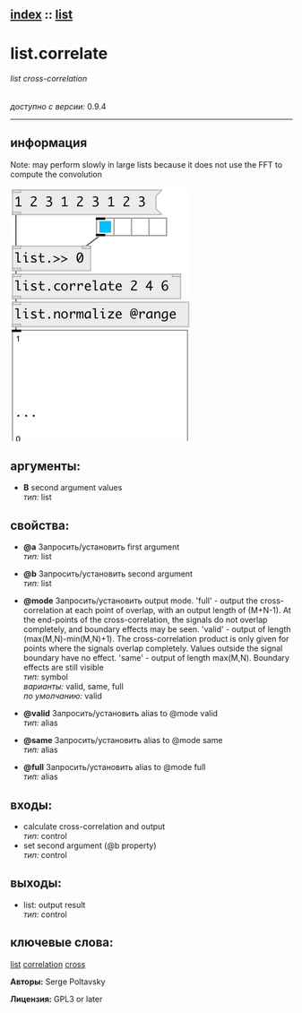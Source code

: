 [index](index.html) :: [list](category_list.html)
---

# list.correlate

###### list cross-correlation

*доступно с версии:* 0.9.4

---


## информация
Note: may perform slowly in large lists because it does not use the FFT to compute the convolution


[![example](../examples/img/list.correlate.jpg)](../examples/pd/list.correlate.pd)



## аргументы:

* **B**
second argument values<br>
_тип:_ list<br>





## свойства:

* **@a** 
Запросить/установить first argument<br>
_тип:_ list<br>

* **@b** 
Запросить/установить second argument<br>
_тип:_ list<br>

* **@mode** 
Запросить/установить output mode. &#39;full&#39; - output the cross-correlation at each point of overlap,
with an output length of (M+N-1). At the end-points of the cross-correlation,
the signals do not overlap completely, and boundary effects may be seen.
&#39;valid&#39; - output of length (max(M,N)-min(M,N)+1). The cross-correlation product
is only given for points where the signals overlap completely. Values outside
the signal boundary have no effect. &#39;same&#39; - output of length max(M,N).
Boundary effects are still visible<br>
_тип:_ symbol<br>
_варианты:_ valid, same, full<br>
_по умолчанию:_ valid<br>

* **@valid** 
Запросить/установить alias to @mode valid<br>
_тип:_ alias<br>

* **@same** 
Запросить/установить alias to @mode same<br>
_тип:_ alias<br>

* **@full** 
Запросить/установить alias to @mode full<br>
_тип:_ alias<br>



## входы:

* calculate cross-correlation and output<br>
_тип:_ control
* set second argument (@b property)<br>
_тип:_ control



## выходы:

* list: output result<br>
_тип:_ control



## ключевые слова:

[list](keywords/list.html)
[correlation](keywords/correlation.html)
[cross](keywords/cross.html)






**Авторы:** Serge Poltavsky




**Лицензия:** GPL3 or later





